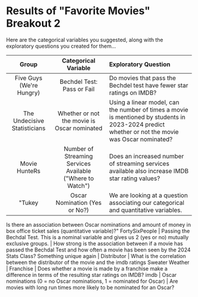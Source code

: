 # Results of "Favorite Movies" Breakout 2

Here are the categorical variables you suggested, along with the exploratory questions you created for them...

Group | Categorical Variable | Exploratory Question
:----------: | :-----------------: | :-----------------------------------------------------------------------------------
Five Guys (We're Hungry) | Bechdel Test: Pass or Fail  | Do movies that pass the Bechdel test have fewer star ratings on IMDB?
The Undecisive Statisticians  | Whether or not the movie is Oscar nominated  | Using a linear model, can the number of times a movie is mentioned by students in 2023-2024 predict whether or not the movie was Oscar nominated?
Movie HunteRs | Number of Streaming Services Available ("Where to Watch") | Does an increased number of streaming services available also increase IMDB star rating values?
"Tukey | Oscar Nomination (Yes or No?) | We are looking at a question associating our categorical and quantitative variables.
Is there an association between Oscar nominations and amount of money in box office ticket sales (quantitative variable)?"
FortySixPeople | Passing the Bechdal Test. This is a nominal variable and gives us 2 (yes or no) mutually exclusive groups. | How strong is the association between if a movie has passed the Bechdal Test and how often a movie has been seen by the 2024 Stats Class?
Something unique again  | Distributor | What is the correlation between the distributor of the movie and the imdb ratings
Sweater Weather | Franchise | Does whether a movie is made by a franchise make a difference in terms of the resulting star ratings on IMDB?
imdb | Oscar nominations (0 = no Oscar nominations, 1 = nominated for Oscar) | Are movies with long run times more likely to be nominated for an Oscar?
